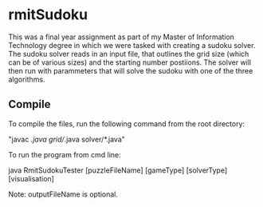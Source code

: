 # rmitSudoku

This was a final year assignment as part of my Master of Information Technology degree in which we were tasked with creating a sudoku solver.
The sudoku solver reads in an input file, that outlines the grid size (which can be of various sizes) and the starting number postiions. 
The solver will then run with parammeters that will solve the sudoku with one of the three algorithms. 

## Compile
To compile the files, run the following command from the root directory:

"javac *.java grid/*.java solver/*.java"

To run the program from cmd line:

java RmitSudokuTester [puzzleFileName] [gameType] [solverType] [visualisation] <outputFileName>

Note: outputFileName is optional.
